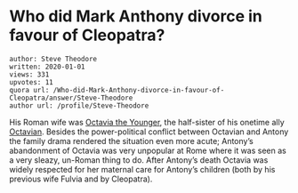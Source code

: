 # Who did Mark Anthony divorce in favour of Cleopatra?

	author: Steve Theodore
	written: 2020-01-01
	views: 331
	upvotes: 11
	quora url: /Who-did-Mark-Anthony-divorce-in-favour-of-Cleopatra/answer/Steve-Theodore
	author url: /profile/Steve-Theodore


His Roman wife was [Octavia the Younger](https://en.wikipedia.org/wiki/Octavia_the_Younger), the half-sister of his onetime ally [Octavian](https://en.wikipedia.org/wiki/Augustus). Besides the power-political conflict between Octavian and Antony the family drama rendered the situation even more acute; Antony’s abandonment of Octavia was very unpopular at Rome where it was seen as a very sleazy, un-Roman thing to do. After Antony’s death Octavia was widely respected for her maternal care for Antony’s children (both by his previous wife Fulvia and by Cleopatra).

